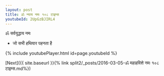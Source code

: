 ```yaml
---
layout: post
title: ॐ न्याय नमः १०८ टाइम्स
youtubeId: 2UpGzBJIRL4
---
```

 
 
 ॐ सर्वयुद्धाय नमः  
 
 -  जो सभी हथियार पहनता है 
 
  
 
  
 
 
 
 
 
 


{% include youtubePlayer.html id=page.youtubeId %}
 
[Next]({{ site.baseurl }}{% link  split2/_posts/2016-03-05-ॐ महाहविशे नमः १०८ टाइम्स.md%})
 
